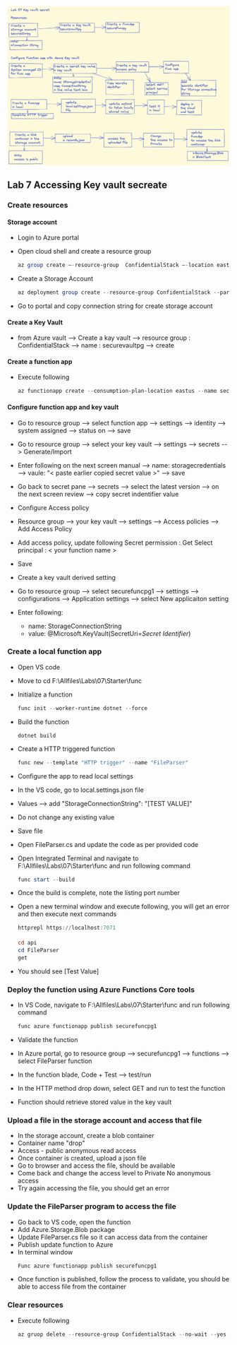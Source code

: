 ![](./images/AZ-204-Labs-07-Flow.png)

## Lab 7 Accessing Key vault secreate
### Create resources
#### Storage account

* Login to Azure portal

   
* Open cloud shell and create a resource group

    ```powershell
    az group create –-resource-group  ConfidentialStack –-location eastus
    ```


* Create a Storage Account

    ```powershell
    az deployment group create --resource-group ConfidentialStack --parameters storageAccountName="securestorepg" --template-uri "<template-uri Link>"
    ```
* Go to portal and copy connection string for create storage account

#### Create a Key Vault
* from Azure vault --> Create a kay vault --> resource group : ConfidentialStack --> name : securevaultpg --> create

#### Create a function app
* Execute following

    ```powershell
    az functionapp create --consumption-plan-location eastus --name securefuncpg1 --os-type Linux --resource-group ConfidentialStack --runtime dotnet --storage-account securestorepg --functions-version 3
    ```
#### Configure function app and key vault
* Go to resource group --> select function app --> settings --> identity --> system assigned --> status on --> save

* Go to resource group --> select your key vault --> settings --> secrets --> Generate/Import 

* Enter following on the next screen
 manual --> name: storagecredentials --> vaule: "< paste earlier copied secret value >" --> save
* Go back to secret pane --> secrets --> select the latest version --> on the next screen review --> copy secret indentifier value

* Configure Access policy
* Resource group --> your key vault --> settings --> Access policies --> Add Access Policy 
* Add access policy, update following
Secret permission : Get
Select principal : < your function name > 
* Save
* Create a key vault derived setting
* Go to resource group --> select securefuncpg1 --> settings --> configurations --> Application settings --> select New applicaiton setting
* Enter following:
    * name: StorageConnectionString
    * value: @Microsoft.KeyVault(SecretUri=*Secret Identifier*)
### Create a local function app

* Open VS code
* Move to cd F:\Allfiles\Labs\07\Starter\func
* Initialize a function
    ```powershell
    func init --worker-runtime dotnet --force
    ```
* Build the function
    ```
    dotnet build
    ```
* Create a HTTP triggered function
    ```powershell
    func new --template "HTTP trigger" --name "FileParser"
    ```
* Configure the app to read local settings
* In the VS code, go to local.settings.json file
* Values --> add "StorageConnectionString": "[TEST VALUE]"
* Do not change any existing value
* Save file
* Open FileParser.cs and update the code as per provided code
* Open Integrated Terminal and navigate to F:\Allfiles\Labs\07\Starter\func and run following command
    ```powershell
    func start --build
    ```
* Once the build is complete, note the listing port number
* Open a new terminal window and execute following, you will get an error and then execute next commands

    ```powershell
    httprepl https://localhost:7071

    cd api
    cd FileParser
    get
    ```
* You should see [Test Value]

### Deploy the function using Azure Functions Core tools

* In VS Code, navigate to F:\Allfiles\Labs\07\Starter\func and run following command

    ```powershell
  func azure functionapp publish securefuncpg1
    ```
* Validate the function
* In Azure portal, go to resource group --> securefuncpg1 --> functions --> select FileParser function
* In the function blade, Code + Test --> test/run 
* In the HTTP method drop down, select GET and run to test the function
* Function should retrieve stored value in the key vault

### Upload a file in the storage account and access that file
* In the storage account, create a blob container
* Container name "drop"
* Access - public anonymous read access
* Once container is created, upload a json file
* Go to browser and access the file, should be available 
* Come back and change the access level to Private No anonymous access
* Try again accessing the file, you should get an error

### Update the FileParser program to access the file
* Go back to VS code, open the function
* Add Azure.Storage.Blob package
* Update FileParser.cs file so it can access data from the container
* Publish update function to Azure 
* In terminal window
    ```powershell
    Func azure functionapp publish securefuncpg1
    ```
* Once function is published, follow the process to validate, you should be able to access file from the container

### Clear resources
* Execute following
    ```powershell
    az gruop delete --resource-group ConfidentialStack --no-wait --yes
    ```






